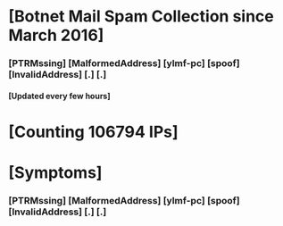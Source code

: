 # [Botnet Mail Spam Collection since March 2016]
### [PTRMssing] [MalformedAddress] [ylmf-pc] [spoof] [InvalidAddress] [.] [.]
#### [Updated every few hours]

# [Counting 106794 IPs]

# [Symptoms] 
###   [PTRMssing] [MalformedAddress] [ylmf-pc] [spoof] [InvalidAddress] [.] [.]
